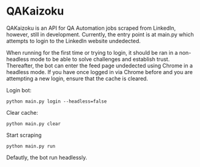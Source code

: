 # QAKaizoku

QAKaizoku is an API for QA Automation jobs scraped from LinkedIn, however, still in development. Currently, the entry point is at main.py which attempts to login to the LinkedIn website undedected.

When running for the first time or trying to login, it should be ran in a non-headless mode to be able to solve challenges and establish trust. Thereafter, the bot can enter the feed page undedected using Chrome in a headless mode. 
If you have once logged in via Chrome before and you are attempting a new login, ensure that the cache is cleared. 

Login bot:

`python main.py login --headless=false`

Clear cache:

`python main.py clear`

Start scraping

`python main.py run`


Defautly, the bot run headlessly.